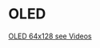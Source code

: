 # OLED

[OLED 64x128 see Videos](https://create.arduino.cc/projecthub/saadsaif0333/30-fps-video-on-ssd1106-oled-display-fe7b32)
